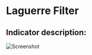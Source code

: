 # Laguerre Filter #
## Indicator description: ##


![Screenshot](/../master/ScreenShots/LaguerreFilter_Ind.jpg?raw=true "Laguerre Filter")
